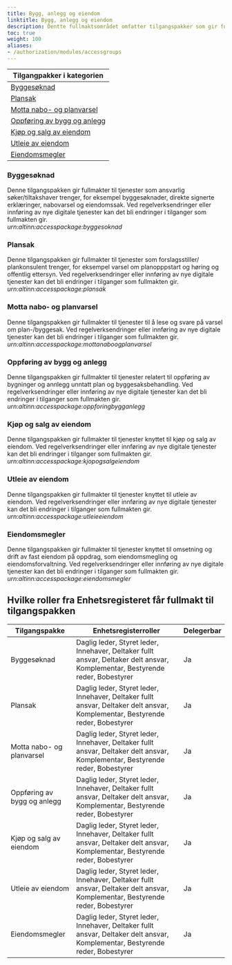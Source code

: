 ```yaml
---
title: Bygg, anlegg og eiendom
linktitle: Bygg, anlegg og eiendom
description: Dentte fullmaktsområdet omfatter tilgangspakker som gir fullmakter til tjenester og ressurser som angår bygge- og anleggsvirksomhet, samt oppføring, omsetning og drift av anlegg/eiendom. Ved regelverksendringer eller innføring av nye digitale tjenester kan det bli endringer i tilganger som fullmaktene gir.
toc: true
weight: 100
aliases:
- /authorization/modules/accessgroups
---
```


|**Tilgangpakker i kategorien**|
|---|
|[Byggesøknad](https://docs.altinn.studio/nb/authorization/what-do-you-get/accessgroups/accessgroups/bygganleggeiendom/#byggesøknad)|
|[Plansak](https://docs.altinn.studio/nb/authorization/what-do-you-get/accessgroups/accessgroups/bygganleggeiendom/#plansak)|
|[Motta nabo- og planvarsel](https://docs.altinn.studio/nb/authorization/what-do-you-get/accessgroups/accessgroups/bygganleggeiendom/#motta-nabo--og-planvarsel)|
|[Oppføring av bygg og anlegg](https://docs.altinn.studio/nb/authorization/what-do-you-get/accessgroups/accessgroups/bygganleggeiendom/#oppføring-av-bygg-og-anlegg)|
|[Kjøp og salg av eiendom](https://docs.altinn.studio/nb/authorization/what-do-you-get/accessgroups/accessgroups/bygganleggeiendom/#kjøp-og-salg-av-eiendom)|
|[Utleie av eiendom](https://docs.altinn.studio/nb/authorization/what-do-you-get/accessgroups/accessgroups/bygganleggeiendom/#utleie-av-eiendom)|
|[Eiendomsmegler](https://docs.altinn.studio/nb/authorization/what-do-you-get/accessgroups/accessgroups/bygganleggeiendom/#eiendomsmegler)|


### Byggesøknad
Denne tilgangspakken gir fullmakter til tjenester som ansvarlig søker/tiltakshaver trenger, for eksempel byggesøknader, direkte signerte erklæringer, nabovarsel og eiendomssak. Ved regelverksendringer eller innføring av nye digitale tjenester kan det bli endringer i tilganger som fullmakten gir.  
*urn:altinn:accesspackage:byggesoknad*

### Plansak
Denne tilgangspakken gir fullmakter til tjenester som forslagsstiller/ plankonsulent trenger, for eksempel varsel om planopppstart og høring og offentlig ettersyn. Ved regelverksendringer eller innføring av nye digitale tjenester kan det bli endringer i tilganger som fullmakten gir.  
*urn:altinn:accesspackage:plansak*

### Motta nabo- og planvarsel
Denne tilgangspakken gir fullmakter til tjenester til å lese og svare på varsel om plan-/byggesak. Ved regelverksendringer eller innføring av nye digitale tjenester kan det bli endringer i tilganger som fullmakten gir.  
*urn:altinn:accesspackage:mottanaboogplanvarsel*

### Oppføring av bygg og anlegg
Denne tilgangspakken gir fullmakter til tjenester relatert til oppføring av bygninger og annlegg unntatt plan og byggesaksbehandling. Ved regelverksendringer eller innføring av nye digitale tjenester kan det bli endringer i tilganger som fullmakten gir.  
*urn:altinn:accesspackage:oppforingbygganlegg*

### Kjøp og salg av eiendom
Denne tilgangspakken gir fullmakter til tjenester knyttet til kjøp og salg av eiendom. Ved regelverksendringer eller innføring av nye digitale tjenester kan det bli endringer i tilganger som fullmakten gir.  
*urn:altinn:accesspackage:kjopogsalgeiendom*

### Utleie av eiendom
Denne tilgangspakken gir fullmakter til tjenester knyttet til utleie av eiendom. Ved regelverksendringer eller innføring av nye digitale tjenester kan det bli endringer i tilganger som fullmakten gir.  
*urn:altinn:accesspackage:utleieeiendom*

### Eiendomsmegler
Denne tilgangspakken gir fullmakter til tjenester knyttet til omsetning og drift av fast eiendom på oppdrag, som eiendomsmegling og eiendomsforvaltning. Ved regelverksendringer eller innføring av nye digitale tjenester kan det bli endringer i tilganger som fullmakten gir.  
*urn:altinn:accesspackage:eiendomsmegler*


## Hvilke roller fra Enhetsregisteret får fullmakt til tilgangspakken
|**Tilgangspakke**|**Enhetsregisterroller**|**Delegerbar**|
|---|---|---|
|Byggesøknad|Daglig leder, Styret leder, Innehaver, Deltaker fullt ansvar, Deltaker delt ansvar, Komplementar, Bestyrende reder, Bobestyrer|Ja|
|Plansak|Daglig leder, Styret leder, Innehaver, Deltaker fullt ansvar, Deltaker delt ansvar, Komplementar, Bestyrende reder, Bobestyrer|Ja|
|Motta nabo- og planvarsel|Daglig leder, Styret leder, Innehaver, Deltaker fullt ansvar, Deltaker delt ansvar, Komplementar, Bestyrende reder, Bobestyrer|Ja|
|Oppføring av bygg og anlegg|Daglig leder, Styret leder, Innehaver, Deltaker fullt ansvar, Deltaker delt ansvar, Komplementar, Bestyrende reder, Bobestyrer|Ja|
|Kjøp og salg av eiendom|Daglig leder, Styret leder, Innehaver, Deltaker fullt ansvar, Deltaker delt ansvar, Komplementar, Bestyrende reder, Bobestyrer|Ja|
|Utleie av eiendom|Daglig leder, Styret leder, Innehaver, Deltaker fullt ansvar, Deltaker delt ansvar, Komplementar, Bestyrende reder, Bobestyrer|Ja|
|Eiendomsmegler|Daglig leder, Styret leder, Innehaver, Deltaker fullt ansvar, Deltaker delt ansvar, Komplementar, Bestyrende reder, Bobestyrer|Ja|